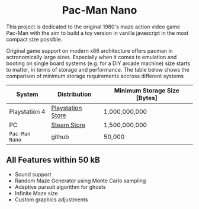 <h1 align=center> Pac-Man Nano </h1> 

This project is dedicated to the original 1980's maze action video game Pac-Man with the aim to build a toy version in vanilla javascript in the most compact size possible.

Original game support on modern x86 architecture offers pacman in actronomically large sizes. Especially when it comes to emulation and booting on single board systems (e.g. for a DIY arcade machine) size starts to matter, in terms of storage and performance. The table below shows the comparison of minimum storage requirements accross different systems

|System|Distribution|Minimum Storage Size [Bytes]|
|-|-|-|
|Playstation 4 | [Playstation Store](https://store.playstation.com/en-us/product/UP0700-CUSA03955_00-PACMAN0000000000) | 1,000,000,000||
|PC|[Steam Store](https://store.steampowered.com/app/394160/ARCADE_GAME_SERIES_PACMAN/) | 1,500,000,000|
|`Pac-Man Nano`|github| 50,000|


## All Features within <strong>50 kB</strong>
- Sound support
- Random Maze Generator using Monte Carlo sampling
- Adaptive pursuit algorithm for ghosts
- Infinite Maze size
- Custom graphics adjustments
